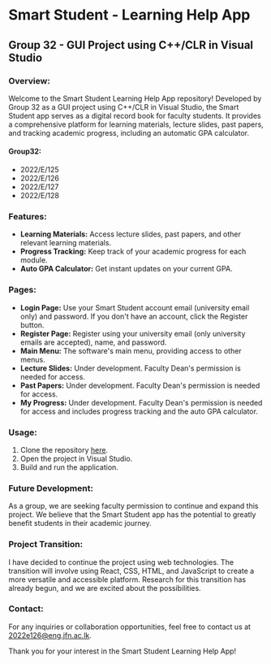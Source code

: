 <h1>Smart Student - Learning Help App</h1>
    <h2>Group 32 - GUI Project using C++/CLR in Visual Studio</h2>

<h3>Overview:</h3>

<p>Welcome to the Smart Student Learning Help App repository! Developed by Group 32 as a GUI project using C++/CLR in Visual Studio, the Smart Student app serves as a digital record book for faculty students. It provides a comprehensive platform for learning materials, lecture slides, past papers, and tracking academic progress, including an automatic GPA calculator.</p>

  <h4>Group32:</h4>
    <ul>
        <li>2022/E/125</li>
        <li>2022/E/126</li>
        <li>2022/E/127</li>
        <li>2022/E/128</li>
    </ul>

  <h3>Features:</h3>
    <ul>
        <li><strong>Learning Materials:</strong> Access lecture slides, past papers, and other relevant learning materials.</li>
        <li><strong>Progress Tracking:</strong> Keep track of your academic progress for each module.</li>
        <li><strong>Auto GPA Calculator:</strong> Get instant updates on your current GPA.</li>
    </ul>
    
   <h3>Pages:</h3>
    <ul>
        <li><strong>Login Page:</strong> Use your Smart Student account email (university email only) and password. If you don't have an account, click the Register button.</li>
        <li><strong>Register Page:</strong> Register using your university email (only university emails are accepted), name, and password.</li>
        <li><strong>Main Menu:</strong> The software's main menu, providing access to other menus.</li>
        <li><strong>Lecture Slides:</strong> Under development. Faculty Dean's permission is needed for access.</li>
        <li><strong>Past Papers:</strong> Under development. Faculty Dean's permission is needed for access.</li>
        <li><strong>My Progress:</strong> Under development. Faculty Dean's permission is needed for access and includes progress tracking and the auto GPA calculator.</li>
    </ul>

  <h3>Usage:</h3>
    <ol>
        <li>Clone the repository <a href="https://github.com/sasindumal/Smart-Student.git" target="_blank">here</a>.</li>
        <li>Open the project in Visual Studio.</li>
        <li>Build and run the application.</li>
    </ol>

  <h3>Future Development:</h3>
    <p>As a group, we are seeking faculty permission to continue and expand this project. We believe that the Smart Student app has the potential to greatly benefit students in their academic journey.</p>

  <h3>Project Transition:</h3>
    <p>I have decided to continue the project using web technologies. The transition will involve using React, CSS, HTML, and JavaScript to create a more versatile and accessible platform. Research for this transition has already begun, and we are excited about the possibilities.</p>

  <h3>Contact:</h3>
    <p>For any inquiries or collaboration opportunities, feel free to contact us at <a href="mailto:2022e126@eng.jfn.ac.lk">2022e126@eng.jfn.ac.lk</a>.</p>

  <p>Thank you for your interest in the Smart Student Learning Help App!</p>

